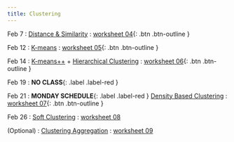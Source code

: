 ```yaml
---
title: Clustering
---
```


Feb 7 
: [Distance & Similarity](https://github.com/gallettilance/Data-Science-Fundamentals/raw/main/lecture_04/04_Distance_%26_Similarity.pdf) 
  : [worksheet 04](https://github.com/gallettilance/Data-Science-Fundamentals/blob/main/lecture_04/worksheet_04.ipynb){: .btn .btn-outline } 

Feb 12 
: [K-means](https://github.com/gallettilance/Data-Science-Fundamentals/raw/main/lecture_05/05_Clustering_Kmeans.pdf) 
  : [worksheet 05](https://github.com/gallettilance/Data-Science-Fundamentals/blob/main/lecture_05/worksheet_05.ipynb){: .btn .btn-outline } 

Feb 14 
: [K-means++](https://github.com/gallettilance/Data-Science-Fundamentals/raw/main/lecture_06/06_Kmeans++.pdf) + [Hierarchical Clustering](https://github.com/gallettilance/Data-Science-Fundamentals/raw/main/lecture_06/06_Hierarchical_Clustering.pdf) 
  : [worksheet 06](https://github.com/gallettilance/Data-Science-Fundamentals/blob/main/lecture_06/worksheet_06.ipynb){: .btn .btn-outline } 

Feb 19
: **NO CLASS**{: .label .label-red } 

Feb 21 
: **MONDAY SCHEDULE**{: .label .label-red } [Density Based Clustering](https://github.com/gallettilance/Data-Science-Fundamentals/raw/main/lecture_07/07_Density_Based_Clustering.pdf) 
  : [worksheet 07](https://github.com/gallettilance/Data-Science-Fundamentals/blob/main/lecture_07/worksheet_07.ipynb){: .btn .btn-outline } 

Feb 26 
: [Soft Clustering](https://github.com/gallettilance/Data-Science-Fundamentals/raw/main/lecture_08/08_Soft_Clustering.pdf) 
  : [worksheet 08](https://github.com/gallettilance/Data-Science-Fundamentals/blob/main/lecture_08/worksheet_08.ipynb) 

(Optional) 
: [Clustering Aggregation](https://github.com/gallettilance/Data-Science-Fundamentals/raw/main/lecture_09/09_Clustering_Aggregation.pdf) 
  : [worksheet 09](https://github.com/gallettilance/Data-Science-Fundamentals/blob/main/lecture_09/worksheet_09.ipynb) 
